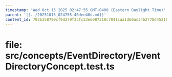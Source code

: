 ```yaml
---
timestamp: 'Wed Oct 15 2025 02:47:55 GMT-0400 (Eastern Daylight Time)'
parent: '[[../20251015_024755.46dee40d.md]]'
content_id: 702b358799cf9d279f2cfc23e6087310c7041caa1d60ac34b2778d45216f530b
---
```


# file: src/concepts/EventDirectory/EventDirectoryConcept.test.ts
